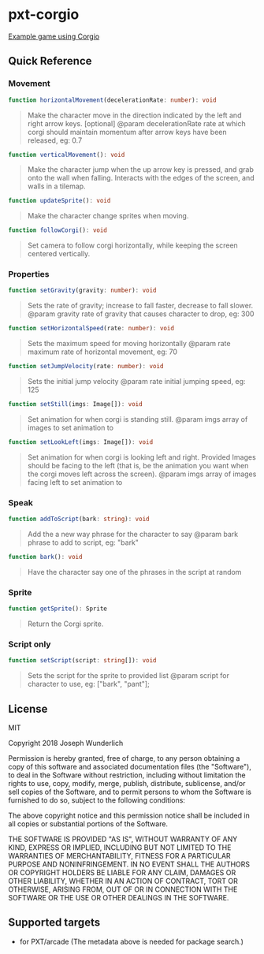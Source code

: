 # pxt-corgio

[Example game using Corgio](https://makecode.com/_JvACaC3ed2oH)

## Quick Reference

### Movement
```ts
function horizontalMovement(decelerationRate: number): void
```
> Make the character move in the direction indicated by the left and right arrow keys.
> [optional] @param decelerationRate rate at which corgi should maintain momentum after arrow keys have been released, eg: 0.7

```ts
function verticalMovement(): void
```
> Make the character jump when the up arrow key is pressed, and grab onto the wall when falling.
> Interacts with the edges of the screen, and walls in a tilemap.

```ts
function updateSprite(): void
```
> Make the character change sprites when moving.

```ts
function followCorgi(): void
```
> Set camera to follow corgi horizontally, while keeping the screen centered vertically.

### Properties
```ts
function setGravity(gravity: number): void
```
> Sets the rate of gravity; increase to fall faster, decrease to fall slower.
> @param gravity rate of gravity that causes character to drop, eg: 300

```ts
function setHorizontalSpeed(rate: number): void
```
> Sets the maximum speed for moving horizontally
> @param rate maximum rate of horizontal movement, eg: 70

```ts
function setJumpVelocity(rate: number): void
```
> Sets the initial jump velocity
> @param rate initial jumping speed, eg: 125

```ts
function setStill(imgs: Image[]): void
```
> Set animation for when corgi is standing still.
> @param imgs array of images to set animation to

```ts
function setLookLeft(imgs: Image[]): void
```
> Set animation for when corgi is looking left and right. Provided Images should be facing to the left (that is, be the animation you want when the corgi moves left across the screen).
> @param imgs array of images facing left to set animation to

### Speak
```ts
function addToScript(bark: string): void
```
> Add the a new way phrase for the character to say
> @param bark phrase to add to script, eg: "bark"

```ts
function bark(): void
```
> Have the character say one of the phrases in the script at random

### Sprite
```ts
function getSprite(): Sprite
```
> Return the Corgi sprite.

### Script only
```ts
function setScript(script: string[]): void
```
> Sets the script for the sprite to provided list
> @param script for character to use, eg: ["bark", "pant"];

## License
MIT

Copyright 2018 Joseph Wunderlich

Permission is hereby granted, free of charge, to any person obtaining a copy of this software and associated documentation files (the "Software"), to deal in the Software without restriction, including without limitation the rights to use, copy, modify, merge, publish, distribute, sublicense, and/or sell copies of the Software, and to permit persons to whom the Software is furnished to do so, subject to the following conditions:

The above copyright notice and this permission notice shall be included in all copies or substantial portions of the Software.

THE SOFTWARE IS PROVIDED "AS IS", WITHOUT WARRANTY OF ANY KIND, EXPRESS OR IMPLIED, INCLUDING BUT NOT LIMITED TO THE WARRANTIES OF MERCHANTABILITY, FITNESS FOR A PARTICULAR PURPOSE AND NONINFRINGEMENT. IN NO EVENT SHALL THE AUTHORS OR COPYRIGHT HOLDERS BE LIABLE FOR ANY CLAIM, DAMAGES OR OTHER LIABILITY, WHETHER IN AN ACTION OF CONTRACT, TORT OR OTHERWISE, ARISING FROM, OUT OF OR IN CONNECTION WITH THE SOFTWARE OR THE USE OR OTHER DEALINGS IN THE SOFTWARE.

## Supported targets

* for PXT/arcade
(The metadata above is needed for package search.)
